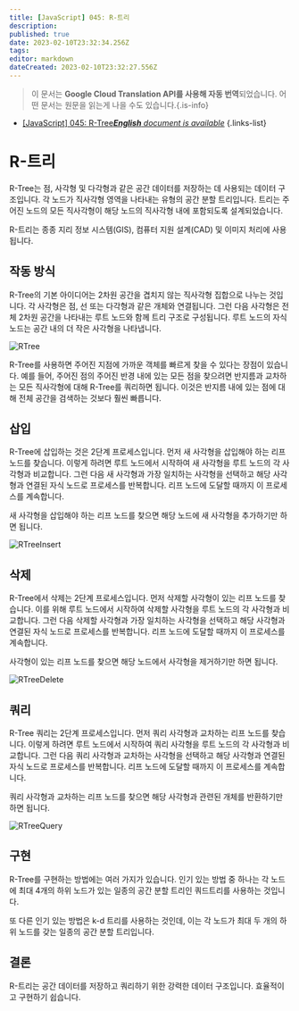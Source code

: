 ```yaml
---
title: [JavaScript] 045: R-트리
description: 
published: true
date: 2023-02-10T23:32:34.256Z
tags: 
editor: markdown
dateCreated: 2023-02-10T23:32:27.556Z
---
```


> 이 문서는 **Google Cloud Translation API를 사용해 자동 번역**되었습니다.
어떤 문서는 원문을 읽는게 나을 수도 있습니다.{.is-info}



- [[JavaScript] 045: R-Tree***English** document is available*](/en/Knowledge-base/Algorithm/javascript-045-r-tree)
{.links-list}


# R-트리

R-Tree는 점, 사각형 및 다각형과 같은 공간 데이터를 저장하는 데 사용되는 데이터 구조입니다. 각 노드가 직사각형 영역을 나타내는 유형의 공간 분할 트리입니다. 트리는 주어진 노드의 모든 직사각형이 해당 노드의 직사각형 내에 포함되도록 설계되었습니다.

R-트리는 종종 지리 정보 시스템(GIS), 컴퓨터 지원 설계(CAD) 및 이미지 처리에 사용됩니다.

## 작동 방식

R-Tree의 기본 아이디어는 2차원 공간을 겹치지 않는 직사각형 집합으로 나누는 것입니다. 각 사각형은 점, 선 또는 다각형과 같은 개체와 연결됩니다. 그런 다음 사각형은 전체 2차원 공간을 나타내는 루트 노드와 함께 트리 구조로 구성됩니다. 루트 노드의 자식 노드는 공간 내의 더 작은 사각형을 나타냅니다.

![RTree](https://github.com/mykeels/45-JavaScript-Data-Structures-Algorithms/blob/master/assets/045-rtree.png)

R-Tree를 사용하면 주어진 지점에 가까운 객체를 빠르게 찾을 수 있다는 장점이 있습니다. 예를 들어, 주어진 점의 주어진 반경 내에 있는 모든 점을 찾으려면 반지름과 교차하는 모든 직사각형에 대해 R-Tree를 쿼리하면 됩니다. 이것은 반지름 내에 있는 점에 대해 전체 공간을 검색하는 것보다 훨씬 빠릅니다.

## 삽입

R-Tree에 삽입하는 것은 2단계 프로세스입니다. 먼저 새 사각형을 삽입해야 하는 리프 노드를 찾습니다. 이렇게 하려면 루트 노드에서 시작하여 새 사각형을 루트 노드의 각 사각형과 비교합니다. 그런 다음 새 사각형과 가장 일치하는 사각형을 선택하고 해당 사각형과 연결된 자식 노드로 프로세스를 반복합니다. 리프 노드에 도달할 때까지 이 프로세스를 계속합니다.

새 사각형을 삽입해야 하는 리프 노드를 찾으면 해당 노드에 새 사각형을 추가하기만 하면 됩니다.

![RTreeInsert](https://github.com/mykeels/45-JavaScript-Data-Structures-Algorithms/blob/master/assets/045-rtree-insert.png)

## 삭제

R-Tree에서 삭제는 2단계 프로세스입니다. 먼저 삭제할 사각형이 있는 리프 노드를 찾습니다. 이를 위해 루트 노드에서 시작하여 삭제할 사각형을 루트 노드의 각 사각형과 비교합니다. 그런 다음 삭제할 사각형과 가장 일치하는 사각형을 선택하고 해당 사각형과 연결된 자식 노드로 프로세스를 반복합니다. 리프 노드에 도달할 때까지 이 프로세스를 계속합니다.

사각형이 있는 리프 노드를 찾으면 해당 노드에서 사각형을 제거하기만 하면 됩니다.

![RTreeDelete](https://github.com/mykeels/45-JavaScript-Data-Structures-Algorithms/blob/master/assets/045-rtree-delete.png)

## 쿼리

R-Tree 쿼리는 2단계 프로세스입니다. 먼저 쿼리 사각형과 교차하는 리프 노드를 찾습니다. 이렇게 하려면 루트 노드에서 시작하여 쿼리 사각형을 루트 노드의 각 사각형과 비교합니다. 그런 다음 쿼리 사각형과 교차하는 사각형을 선택하고 해당 사각형과 연결된 자식 노드로 프로세스를 반복합니다. 리프 노드에 도달할 때까지 이 프로세스를 계속합니다.

쿼리 사각형과 교차하는 리프 노드를 찾으면 해당 사각형과 관련된 개체를 반환하기만 하면 됩니다.

![RTreeQuery](https://github.com/mykeels/45-JavaScript-Data-Structures-Algorithms/blob/master/assets/045-rtree-query.png)

## 구현

R-Tree를 구현하는 방법에는 여러 가지가 있습니다. 인기 있는 방법 중 하나는 각 노드에 최대 4개의 하위 노드가 있는 일종의 공간 분할 트리인 쿼드트리를 사용하는 것입니다.

또 다른 인기 있는 방법은 k-d 트리를 사용하는 것인데, 이는 각 노드가 최대 두 개의 하위 노드를 갖는 일종의 공간 분할 트리입니다.

## 결론

R-트리는 공간 데이터를 저장하고 쿼리하기 위한 강력한 데이터 구조입니다. 효율적이고 구현하기 쉽습니다.